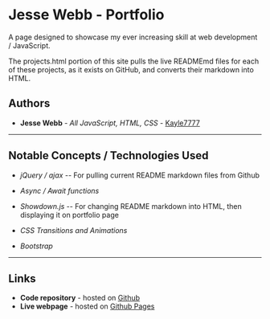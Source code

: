 # Jesse Webb - Portfolio

A page designed to showcase my ever increasing skill at web development / JavaScript.

The projects.html portion of this site pulls the live READMEmd files for each of these projects, as it exists on GitHub, and converts their markdown into HTML.

## Authors

* **Jesse Webb** - *All JavaScript, HTML, CSS* - [Kayle7777](https://github.com/kayle7777)

* ****

## Notable Concepts / Technologies Used

* *jQuery / ajax* -- For pulling current README markdown files from Github

* *Async / Await functions*

* *Showdown.js* -- For changing README markdown into HTML, then displaying it on portfolio page

* *CSS Transitions and Animations*

* *Bootstrap*

* ****

## Links

* **Code repository** - hosted on [Github][github Repo]
* **Live webpage** - hosted on [Github Pages][github Pages]

[github Repo]: https://github.com/Kayle7777/kayle7777.github.io
[github Pages]: https://kayle7777.github.io
